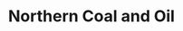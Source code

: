 ---
title: "Northern Coal and Oil"
url: /essex-junction/northern-coal-and-oil-park-street-2/
shop: fuel
---